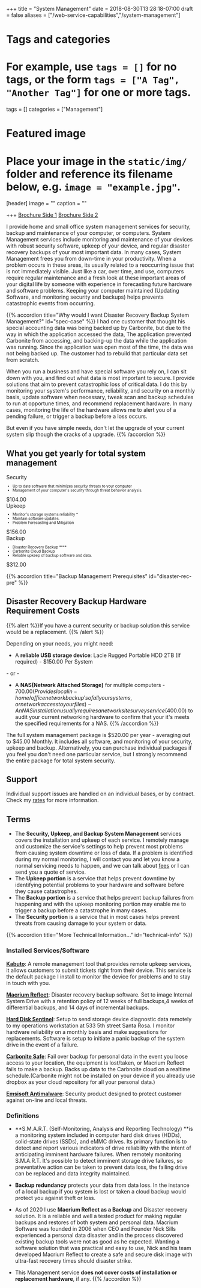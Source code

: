 +++
title = "System Management"
date = 2018-08-30T13:28:18-07:00
draft = false
aliases = ["/web-service-capabilities","/system-management"]
# Tags and categories
# For example, use `tags = []` for no tags, or the form `tags = ["A Tag", "Another Tag"]` for one or more tags.
tags = []
categories = ["Management"]

# Featured image
# Place your image in the `static/img/` folder and reference its filename below, e.g. `image = "example.jpg"`.
[header]
image = ""
caption = ""

+++
[Brochure Side 1](/img/packages/system-management/srl-broshure-system-mangement-services1.png)
[Brochure Side 2](/img/packages/system-management/srl-broshure-system-mangement-services2.png)

I provide home and small office system management services for security, backup and maintenance of your computer, or computers. System Management services include monitoring and maintenance of your devices with robust security software, upkeep of your device, and regular disaster recovery backups of your most important data. In many cases, System Management frees you from down-time in your productivity. When a problem occurs in these areas, its usually related to a reoccurring issue that is not immediately visible. Just like a car, over time, and use, computers require regular maintenance and a fresh look at these important areas of your digital life by someone with experience in forecasting future hardware and software problems. Keeping your computer maintained (Updating Software, and monitoring security and backups) helps prevents catastrophic events from occurring.

{{% accordion title="Why would I want Disaster Recovery Backup System Management?" id="spec-case"  %}}
I had one customer that thought his special accounting data was being backed up by Carbonite, but due to the way in which the application accessed the data, The application prevented Carbonite from accessing, and backing-up the data while the application was running. Since the application was open most of the time, the data was not being backed up. The customer had to rebuild that particular data set from scratch.
      
When you run a business and have special software you rely on, I can sit down with you, and find out what data is most important to secure. I provide solutions that aim to prevent catastrophic loss of critical data. I do this by  monitoring your system's performance, reliability, and security on a monthly basis, update software when necessary, tweak scan and backup schedules to run at opportune times, and recommend replacement hardware. In many cases, monitoring the life of the hardware allows me to alert you of a pending failure, or trigger a backup before a loss occurs.
      
But even if you have simple needs, don't let the upgrade of your current system slip though the cracks of a upgrade.
{{% /accordion %}}

## What you get yearly for total system management

<div class="divResTable divResTable--3cols divResTable--collapse">
  <div class="divResTableCell divResTableHeading" style="order: 1;">Security</div>
  <div class="divResTableCell" style="order: 2;">
  <ul style="text-align: left; font-size: 0.7em;">
    <li>Up to date software that minimizes security threats to your computer</li>
    <li>Management of your computer's security through threat behavior analysis.</li>
  </ul>
  <div class="divResTableFoot">$104.00</div>
  </div>
    <div class="divResTableCell divResTableHeading" style="order: 1;">Upkeep</div>
    <div class="divResTableCell" style="order: 2;">
  <ul style="text-align: left; font-size: 0.7em;">
    <li>Monitor's storage systems reliability *</li>
    <li>Maintain software updates.</li>
    <li>Problem Forecasting and Mitigation</li>
  </ul>
  <div class="divResTableFoot">$156.00</div>
    </div>
  <div class="divResTableCell divResTableHeading" style="order: 1;">Backup</div>
  <div class="divResTableCell" style="order: 2;">
  <ul style="text-align: left; font-size: 0.7em;">
    <li>Disaster Recovery Backup ****</li>
    <li>Carbonite Cloud Backup</li>
    <li>Reliable upkeep of backup software and data.</li>
  </ul>
  <div class="divResTableFoot">$312.00</div>
  </div>
</div>

{{% accordion title="Backup Management Prerequisites" id="disaster-rec-pre"  %}}

## Disaster Recovery Backup Hardware Requirement Costs

{{% alert %}}If you have a current security or backup solution this service would be a replacement. {{% /alert %}}

Depending on your needs, you might need:

- A **reliable USB storage device**: Lacie Rugged Portable HDD 2TB (If required) - $150.00 Per System

\- or -     

- A **NAS(Network Attached Storage)** for multiple computers - $700.00 (Provides local in-home/office network backup's of all your systems, or network access to your files) - An NAS installation usually requires a network site survey service ($400.00) to audit your current networking hardware to confirm that your it's meets the specified requirements for a NAS.
{{% /accordion %}}


The full system management package is $520.00 per year - averaging out to $45.00 Monthly. It includes all software, and monitoring of your security, upkeep and backup. Alternatively, you can purchase individual packages if you feel you don't need one particular service, but I strongly recommend the entire package for total system security.

## Support

Individual support issues are handled on an individual bases, or by contract. Check my [rates](/#rates) for more information. 

## Terms
- The **Security, Upkeep, and Backup System Management** services covers the installation and upkeep of each service. I remotely manage and customize the service's settings to help prevent most problems from causing system downtime or loss of data. If a problem is identified during my normal monitoring, I will contact you and let you know a normal servicing needs to happen, and we can talk about [fees](/#rates) or I can send you a quote of service. 
- The **Upkeep portion** is a service that helps prevent downtime by identifying potential problems to your hardware and software before they cause catastrophes.
- The **Backup portion** is a service that helps prevent backup failures from happening and with the upkeep monitoring portion may enable me to trigger a backup before a catastrophe in many cases.
- The **Security portion** is a service that in most cases helps prevent threats from causing damage to your system or data.

{{% accordion title="More Technical Information..." id="technical-info" %}}

### Installed Services/Software

**[Kabuto](https://www.repairtechsolutions.com/kabuto/)**: A remote management tool that provides remote upkeep services, it allows customers to submit tickets right from their device. This service is the default package I install to monitor the device for problems and to stay in touch with you.

**[Macrium Reflect](https://www.macrium.com/)**: Disaster recovery backup software. Set to image Internal System Drive with a retention policy of 12 weeks of full backups,4 weeks of differential backups, and 14 days of incremental backups.

**[Hard Disk Sentinel](https://www.hdsentinel.com/)**: Setup to send storage device diagnostic data remotely to my operations workstation at 533 5th street Santa Rosa. I monitor hardware reliability on a monthly basis and make suggestions for replacements. Software is setup to initiate a panic backup of the system drive in the event of a failure.

**[Carbonite Safe](https://www.carbonite.com/)**: Fail over backup for personal data in the event you loose access to your location, the equipment is lost/taken, or Macrium Reflect fails to make a backup. Backs up data to the Carbnoite cloud on a realtime schedule.(Carbonite might  not be installed on your device if you already use dropbox as your cloud repository for all your personal data.)

**[Emsisoft Antimalware](https://www.carbonite.com/)**: Security product designed to protect customer against on-line and local threats.
	
### Definitions

- **S.M.A.R.T. (Self-Monitoring, Analysis and Reporting Technology) **is a monitoring system included in computer hard disk drives (HDDs), solid-state drives (SSDs), and eMMC drives. Its primary function is to detect and report various indicators of drive reliability with the intent of anticipating imminent hardware failures. When remotely monitoring S.M.A.R.T. It's possible to detect imminent storage drive failures, so preventative action can be taken to prevent data loss, the failing drive can be replaced and data integrity maintained. 

- **Backup redundancy** protects your data from data loss. In the instance of a local backup if you system is lost or taken a cloud backup would protect you against theft or loss.


- As of 2020 I use **Macrium Reflect as a Backup** and Disaster recovery solution. It is a reliable and well a tested product for making regular backups and restores of both system and personal data. Macrium Software was founded in 2006 when CEO and Founder Nick Sills experienced a personal data disaster and in the process discovered existing backup tools were not as good as he expected. Wanting a software solution that was practical and easy to use, Nick and his team developed Macrium Reflect to create a safe and secure disk image with ultra-fast recovery times should disaster strike.

- This Management service **does not cover costs of installation or replacement hardware**, if any.
{{% /accordion %}}
